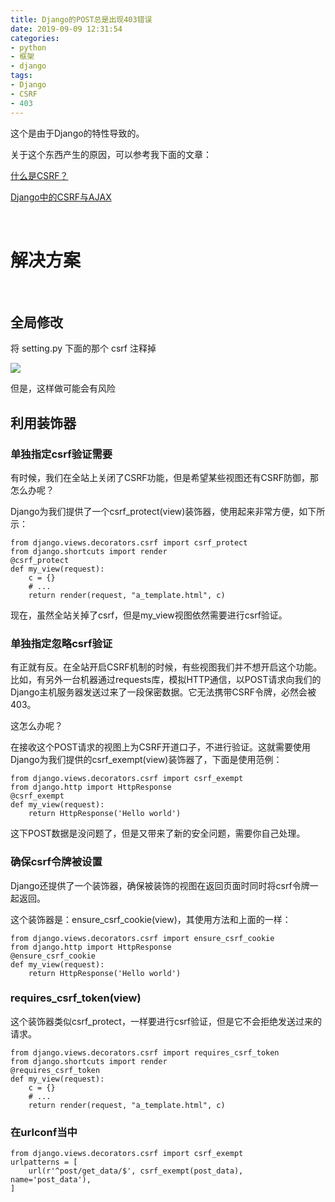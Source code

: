 ```yaml
---
title: Django的POST总是出现403错误
date: 2019-09-09 12:31:54
categories:
- python
- 框架
- django
tags:
- Django
- CSRF
- 403
---
```

这个是由于Django的特性导致的。

<!-- more -->

关于这个东西产生的原因，可以参考我下面的文章：

[什么是CSRF？](https://benpaodewoniu.github.io/2019/09/09/hacker1/)

[Django中的CSRF与AJAX](https://benpaodewoniu.github.io/2019/09/09/django21/)

<br/>

# 解决方案

<br/>

## 全局修改

将 setting.py 下面的那个 csrf 注释掉

![](/images/django/22_0.png)

但是，这样做可能会有风险

## 利用装饰器

### 单独指定csrf验证需要

有时候，我们在全站上关闭了CSRF功能，但是希望某些视图还有CSRF防御，那怎么办呢？

Django为我们提供了一个csrf_protect(view)装饰器，使用起来非常方便，如下所示：

	from django.views.decorators.csrf import csrf_protect
	from django.shortcuts import render
	@csrf_protect
	def my_view(request):
		c = {}
		# ...
		return render(request, "a_template.html", c)
		
现在，虽然全站关掉了csrf，但是my_view视图依然需要进行csrf验证。

### 单独指定忽略csrf验证

有正就有反。在全站开启CSRF机制的时候，有些视图我们并不想开启这个功能。比如，有另外一台机器通过requests库，模拟HTTP通信，以POST请求向我们的Django主机服务器发送过来了一段保密数据。它无法携带CSRF令牌，必然会被403。

这怎么办呢？

在接收这个POST请求的视图上为CSRF开道口子，不进行验证。这就需要使用Django为我们提供的csrf_exempt(view)装饰器了，下面是使用范例：

	from django.views.decorators.csrf import csrf_exempt
	from django.http import HttpResponse
	@csrf_exempt
	def my_view(request):
		return HttpResponse('Hello world')

这下POST数据是没问题了，但是又带来了新的安全问题，需要你自己处理。

### 确保csrf令牌被设置

Django还提供了一个装饰器，确保被装饰的视图在返回页面时同时将csrf令牌一起返回。

这个装饰器是：ensure_csrf_cookie(view)，其使用方法和上面的一样：


	from django.views.decorators.csrf import ensure_csrf_cookie
	from django.http import HttpResponse
	@ensure_csrf_cookie
	def my_view(request):
		return HttpResponse('Hello world')
		
### requires_csrf_token(view)

这个装饰器类似csrf_protect，一样要进行csrf验证，但是它不会拒绝发送过来的请求。

	from django.views.decorators.csrf import requires_csrf_token
	from django.shortcuts import render
	@requires_csrf_token
	def my_view(request):
		c = {}
		# ...
		return render(request, "a_template.html", c)
		
### 在urlconf当中

	from django.views.decorators.csrf import csrf_exempt
	urlpatterns = [
		url(r'^post/get_data/$', csrf_exempt(post_data), name='post_data'),
	]